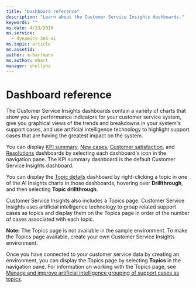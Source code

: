 ```yaml
---
title: "Dashboard reference"
description: "Learn about the Customer Service Insights dashboards."
keywords: ""
ms.date: 4/23/2019
ms.service:
  - dynamics-365-ai
ms.topic: article
ms.assetid: 
author: m-hartmann
ms.author: mhart
manager: shellyha
---
```


# Dashboard reference

The Customer Service Insights dashboards contain a variety of charts that show you key performance indicators for your customer service system, give you graphical views of the trends and breakdowns in your system's support cases, and use artificial intelligence technology to highlight support cases that are having the greatest impact on the system.

You can display [KPI summary](dashboard-kpi-summary.md), [New cases](dashboard-incoming-cases.md), [Customer satisfaction](dashboard-CSAT.md), and [Resolutions](dashboard-case-resolutions.md) dashboards by selecting each dashboard's icon in the navigation pane. The KPI summary dashboard is the default Customer Service Insights dashboard.

You can display the [Topic details](dashboard-topic-details.md) dashboard by right-clicking a topic in one of the AI Insights charts in those dashboards, hovering over **Drillthrough**, and then selecting **Topic drillthrough**.

Customer Service Insights also includes a Topics page. Customer Service Insights uses artificial intelligence technology to group related support cases as topics and display them on the Topics page in order of the number of cases associated with each topic.

**Note:**  The Topics page is not available in the sample environment. To make the Topics page available, create your own Customer Service Insights environment.

Once you have connected to your customer service data by creating an environment, you can display the Topics page by selecting **Topics** in the navigation pane. For information on working with the Topics page, see [Manage and improve artificial intelligence grouping of support cases as topics](topics-page.md).